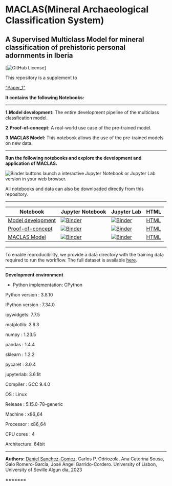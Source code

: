 # MACLAS(Mineral Archaeological Classification System)

## A Supervised Multiclass Model for mineral classification of prehistoric personal adornments in Iberia

[![GitHub License](https://github.com/Daniel-SanchezG/MACLAS/blob/main/LICENSE)]


This repository is a supplement to

["Paper_1"]()


**It contains the following Notebooks:**

---

**1.Model development:** The entire development pipeline of the multiclass classfication model.

**2.Proof-of-concept:** A real-world use case of the pre-trained model. 

**3.MACLAS Model:** This notebook allows the use of the pre-trained models on new data.

---

**Run the following notebooks and explore the development and application of MACLAS.** 


![Binder](https://mybinder.org/badge_logo.svg) buttons launch a
 interactive Jupyter Notebook or Jupyter Lab version in your web browser.  

All notebooks and data can also be downloaded directly from this repository. 

---

|Notebook|Jupyter Notebook | Jupyter Lab | HTML |
| ---    |--               | ---         | ---  |
| [Model development](./Model_development.ipynb) | [![Binder](https://mybinder.org/badge_logo.svg)](https://mybinder.org/v2/gh/jupyter-guide/ten-rules-jupyter/master?filepath=example1%2F0-Workflow.ipynb) | [![Binder](https://mybinder.org/badge_logo.svg)](https://mybinder.org/v2/gh/jupyter-guide/ten-rules-jupyter/master?urlpath=lab/tree/example1%2F0-Workflow.ipynb) | [HTML](https://rawgit.com/jupyter-guide/ten-rules-jupyter/master/example1/0-Workflow.html) |
| [Proof-of-concept](./Prediction_function.ipynb) | [![Binder](https://mybinder.org/badge_logo.svg)](https://mybinder.org/v2/gh/jupyter-guide/ten-rules-jupyter/master?filepath=example1%2F1-CreateDataset.ipynb) | [![Binder](https://mybinder.org/badge_logo.svg)](https://mybinder.org/v2/gh/jupyter-guide/ten-rules-jupyter/master?urlpath=lab/tree/example1%2F1-CreateDataset.ipynb) | [HTML](https://rawgit.com/jupyter-guide/ten-rules-jupyter/master/example1/1-CreateDataset.html) |
| [MACLAS Model](./MACLAS.ipynb) | [![Binder](https://mybinder.org/badge_logo.svg)](https://mybinder.org/v2/gh/jupyter-guide/ten-rules-jupyter/master?filepath=example1%2F2-CalculateFeatures.ipynb) | [![Binder](https://mybinder.org/badge_logo.svg)](https://mybinder.org/v2/gh/jupyter-guide/ten-rules-jupyter/master?urlpath=lab/tree/example1%2F2-CalculateFeatures.ipynb) | [HTML](https://rawgit.com/jupyter-guide/ten-rules-jupyter/master/example1/2-CalculateFeatures.html) |



---

To enable reproducibility, we provide a data directory with the training data required to run the workflow. The full dataset is available [here](./example1/data/Datasets.md).

---
**Development environment**

* Python implementation: CPython

Python version       : 3.8.10

IPython version      : 7.34.0

ipywidgets: 7.7.5

matplotlib: 3.6.3

numpy     : 1.23.5

pandas    : 1.4.4

sklearn   : 1.2.2

pycaret   : 3.0.4

jupyterlab: 3.6.1it 

Compiler    : GCC 9.4.0

OS          : Linux

Release     : 5.15.0-78-generic

Machine     : x86_64

Processor   : x86_64

CPU cores   : 4

Architecture: 64bit

---
**Authors:** [Daniel Sanchez-Gomez](mailto:daniel-sanchez-gomez@edu.ulisboa.pt), Carlos P. Odriozola, Ana Caterina Sousa, Galo Romero-García, José Angel Garrido-Cordero. University of Lisbon, University of Seville Algun dia, 2023

=======

